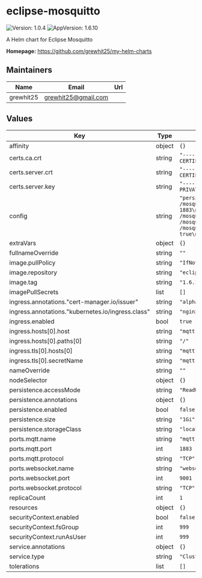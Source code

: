 # eclipse-mosquitto

![Version: 1.0.4](https://img.shields.io/badge/Version-1.0.4-informational?style=flat-square) ![AppVersion: 1.6.10](https://img.shields.io/badge/AppVersion-1.6.10-informational?style=flat-square)

A Helm chart for Eclipse Mosquitto

**Homepage:** <https://github.com/grewhit25/my-helm-charts>

## Maintainers

| Name | Email | Url |
| ---- | ------ | --- |
| grewhit25 | grewhit25@gmail.com |  |

## Values

| Key | Type | Default | Description |
|-----|------|---------|-------------|
| affinity | object | `{}` |  |
| certs.ca.crt | string | `"-----BEGIN CERTIFICATE-----\nCA_CERT\n-----END CERTIFICATE-----"` |  |
| certs.server.crt | string | `"-----BEGIN CERTIFICATE-----\nSERVER_CERT\n-----END CERTIFICATE-----"` |  |
| certs.server.key | string | `"-----BEGIN PRIVATE KEY-----\nSERVER_KEY\n-----END PRIVATE KEY-----"` |  |
| config | string | `"persistence true\npersistence_location /mosquitto/data/\nlog_dest stdout\nlistener 1883\nlistener 9001\nprotocol websockets\ncafile /mosquitto/config/certs/ca.crt\ncertfile /mosquitto/config/certs/server.crt\nkeyfile /mosquitto/config/certs/server.key\nrequire_certificate true\nuse_subject_as_username true"` |  |
| extraVars | object | `{}` |  |
| fullnameOverride | string | `""` |  |
| image.pullPolicy | string | `"IfNotPresent"` |  |
| image.repository | string | `"eclipse-mosquitto"` |  |
| image.tag | string | `"1.6.10"` |  |
| imagePullSecrets | list | `[]` |  |
| ingress.annotations."cert-manager.io/issuer" | string | `"alpha-selfcert-ca-issuer"` |  |
| ingress.annotations."kubernetes.io/ingress.class" | string | `"nginx"` |  |
| ingress.enabled | bool | `true` |  |
| ingress.hosts[0].host | string | `"mqtt.server.svc.alpha.local"` |  |
| ingress.hosts[0].paths[0] | string | `"/"` |  |
| ingress.tls[0].hosts[0] | string | `"mqtt.server.svc.alpha.local"` |  |
| ingress.tls[0].secretName | string | `"mqtt-server-ingress-tls"` |  |
| nameOverride | string | `""` |  |
| nodeSelector | object | `{}` |  |
| persistence.accessMode | string | `"ReadWriteOnce"` |  |
| persistence.annotations | object | `{}` |  |
| persistence.enabled | bool | `false` |  |
| persistence.size | string | `"1Gi"` |  |
| persistence.storageClass | string | `"local-nfs-storage"` |  |
| ports.mqtt.name | string | `"mqtt"` |  |
| ports.mqtt.port | int | `1883` |  |
| ports.mqtt.protocol | string | `"TCP"` |  |
| ports.websocket.name | string | `"websocket"` |  |
| ports.websocket.port | int | `9001` |  |
| ports.websocket.protocol | string | `"TCP"` |  |
| replicaCount | int | `1` |  |
| resources | object | `{}` |  |
| securityContext.enabled | bool | `false` |  |
| securityContext.fsGroup | int | `999` |  |
| securityContext.runAsUser | int | `999` |  |
| service.annotations | object | `{}` |  |
| service.type | string | `"ClusterIP"` |  |
| tolerations | list | `[]` |  |
